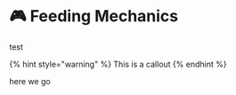 # 🎮 Feeding Mechanics

test



{% hint style="warning" %}
This is a callout
{% endhint %}

here we go

